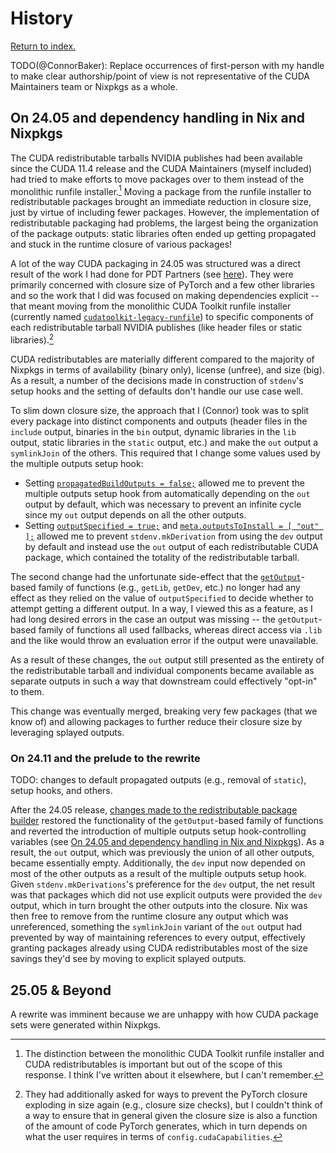 # History

[Return to index.](../README.md)

TODO(@ConnorBaker): Replace occurrences of first-person with my handle to make clear authorship/point of view is not representative of the CUDA Maintainers team or Nixpkgs as a whole.

## On 24.05 and dependency handling in Nix and Nixpkgs

The CUDA redistributable tarballs NVIDIA publishes had been available since the CUDA 11.4 release and the CUDA Maintainers (myself included) had tried to make efforts to move packages over to them instead of the monolithic runfile installer.[^1] Moving a package from the runfile installer to redistributable packages brought an immediate reduction in closure size, just by virtue of including fewer packages. However, the implementation of redistributable packaging had problems, the largest being the organization of the package outputs: static libraries often ended up getting propagated and stuck in the runtime closure of various packages!

A lot of the way CUDA packaging in 24.05 was structured was a direct result of the work I had done for PDT Partners (see [here](https://discourse.nixos.org/t/cuda-team-roadmap-and-call-for-sponsors/29495)). They were primarily concerned with closure size of PyTorch and a few other libraries and so the work that I did was focused on making dependencies explicit -- that meant moving from the monolithic CUDA Toolkit runfile installer (currently named [`cudatoolkit-legacy-runfile`](https://github.com/NixOS/nixpkgs/blob/0da3c44a9460a26d2025ec3ed2ec60a895eb1114/pkgs/top-level/cuda-packages.nix#L75)) to specific components of each redistributable tarball NVIDIA publishes (like header files or static libraries).[^2]

CUDA redistributables are materially different compared to the majority of Nixpkgs in terms of availability (binary only), license (unfree), and size (big). As a result, a number of the decisions made in construction of `stdenv`'s setup hooks and the setting of defaults don't handle our use case well.

To slim down closure size, the approach that I (Connor) took was to split every package into distinct components and outputs (header files in the `include` output, binaries in the `bin` output, dynamic libraries in the `lib` output, static libraries in the `static` output, etc.) and make the `out` output a `symlinkJoin` of the others. This required that I change some values used by the multiple outputs setup hook:

- Setting [`propagatedBuildOutputs = false;`](https://github.com/NixOS/nixpkgs/blob/0da3c44a9460a26d2025ec3ed2ec60a895eb1114/pkgs/development/cuda-modules/generic-builders/manifest.nix#L316-L320) allowed me to prevent the multiple outputs setup hook from automatically depending on the `out` output by default, which was necessary to prevent an infinite cycle since my `out` output depends on all the other outputs.
- Setting [`outputSpecified = true;`](https://github.com/NixOS/nixpkgs/blob/0da3c44a9460a26d2025ec3ed2ec60a895eb1114/pkgs/development/cuda-modules/generic-builders/manifest.nix#L322-L327) and [`meta.outputsToInstall = [ "out" ];`](https://github.com/NixOS/nixpkgs/blob/0da3c44a9460a26d2025ec3ed2ec60a895eb1114/pkgs/development/cuda-modules/generic-builders/manifest.nix#L346-L348) allowed me to prevent `stdenv.mkDerivation` from using the `dev` output by default and instead use the `out` output of each redistributable CUDA package, which contained the totality of the redistributable tarball.

The second change had the unfortunate side-effect that the [`getOutput`](https://github.com/NixOS/nixpkgs/blob/0da3c44a9460a26d2025ec3ed2ec60a895eb1114/lib/attrsets.nix#L1764-L1799)-based family of functions (e.g., `getLib`, `getDev`, etc.) no longer had any effect as they relied on the value of `outputSpecified` to decide whether to attempt getting a different output. In a way, I viewed this as a feature, as I had long desired errors in the case an output was missing -- the `getOutput`-based family of functions all used fallbacks, whereas direct access via `.lib` and the like would throw an evaluation error if the output were unavailable.

As a result of these changes, the `out` output still presented as the entirety of the redistributable tarball and individual components became available as separate outputs in such a way that downstream could effectively "opt-in" to them.

This change was eventually merged, breaking very few packages (that we know of) and allowing packages to further reduce their closure size by leveraging splayed outputs.

[^1]:
    The distinction between the monolithic CUDA Toolkit runfile installer and CUDA redistributables is important but out of the scope of this response.
    I think I've written about it elsewhere, but I can't remember.

[^2]: They had additionally asked for ways to prevent the PyTorch closure exploding in size again (e.g., closure size checks), but I couldn't think of a way to ensure that in general given the closure size is also a function of the amount of code PyTorch generates, which in turn depends on what the user requires in terms of `config.cudaCapabilities`.

### On 24.11 and the prelude to the rewrite

TODO: changes to default propagated outputs (e.g., removal of `static`), setup hooks, and others.

After the 24.05 release, [changes made to the redistributable package builder](https://github.com/NixOS/nixpkgs/pull/323056) restored the functionality of the `getOutput`-based family of functions and reverted the introduction of multiple outputs setup hook-controlling variables (see [On 24.05 and dependency handling in Nix and Nixpkgs](#on-2405-and-dependency-handling-in-nix-and-nixpkgs)). As a result, the `out` output, which was previously the union of all other outputs, became essentially empty. Additionally, the `dev` input now depended on most of the other outputs as a result of the multiple outputs setup hook. Given `stdenv.mkDerivations`'s preference for the `dev` output, the net result was that packages which did not use explicit outputs were provided the `dev` output, which in turn brought the other outputs into the closure. Nix was then free to remove from the runtime closure any output which was unreferenced, something the `symlinkJoin` variant of the `out` output had prevented by way of maintaining references to every output, effectively granting packages already using CUDA redistributables most of the size savings they'd see by moving to explicit splayed outputs.

## 25.05 & Beyond

A rewrite was imminent because we are unhappy with how CUDA package sets were generated within Nixpkgs.
